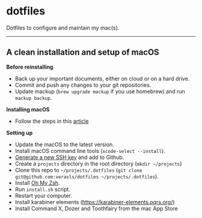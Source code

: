 # dotfiles

Dotfiles to configure and maintain my mac(s).

---

## A clean installation and setup of macOS

**Before reinstalling**

- Back up your important documents, either on cloud or on a hard drive.
- Commit and push any changes to your git repositories.
- Update mackup (`brew upgrade mackup` if you use homebrew) and run `mackup backup`.

**Installing macOS**

- Follow the steps in this [article](https://support.apple.com/en-us/HT204904)

**Setting up**

- Update the macOS to the latest version.
- Install macOS command line tools (`xcode-select --install`).
- [Generate a new SSH key](https://help.github.com/en/github/authenticating-to-github/generating-a-new-ssh-key-and-adding-it-to-the-ssh-agent) and add to Github.
- Create a `projects` directory in the root directory (`mkdir ~/projects`)
- Clone this repo to `~/projects/.dotfiles` (`git clone git@github.com:verasls/dotfiles ~/projects/.dotfiles`).
- Install [Oh My Zsh](https://github.com/ohmyzsh/ohmyzsh#getting-started).
- Run `install.sh` script.
- Restart your computer.
- Install karabiner elements (https://karabiner-elements.pqrs.org/)
- Install Command X, Dozer and Toothfairy from the mac App Store

